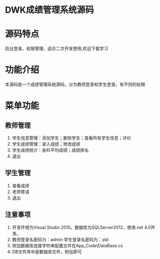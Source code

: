 # DWK成绩管理系统源码

# 源码特点

后台登录，权限管理，适合二次开发使用,欢迎下载学习

# 功能介绍

本源码是一个成绩管理系统源码，分为教师登录和学生登录，有不同的权限

# 菜单功能

## 教师管理

1. 学生信息管理：添加学生；删除学生；查看所有学生信息；评价
2. 学生成绩管理：录入成绩；修改成绩
3. 学生成绩统计：各科平均成绩；成绩排名
4. 退出

## 学生管理

1. 查看成绩
2. 老师寄语
3. 退出

## 注意事项

1. 开发环境为Visual Studio 2010，数据库为SQLServer2012，使用.net 4.0开发。
2. 教师登录名密码为：admin  学生登录名密码为：std 
3. 附加数据库连接字符串配置文件在App_Code\DataBase.cs
4. DB文件夹中是数据库文件，附加即可

